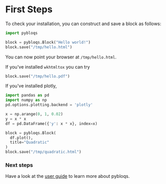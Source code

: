 First Steps
===========

To check your installation, you can construct and save a block as follows:
```python
import pybloqs

block = pybloqs.Block("Hello world!")
block.save("/tmp/hello.html")
```

You can now point your browser at `/tmp/hello.html`.

If you've installed `wkhtmltox` you can try
```python
block.save("/tmp/hello.pdf")
```

If you've installed plotly,
```python
import pandas as pd
import numpy as np
pd.options.plotting.backend = 'plotly'

x = np.arange(0, 1, 0.02)
y = x * x
df = pd.DataFrame({'y': x * x}, index=x)

block = pybloqs.Block(
  df.plot(),
  title="Quadratic"
)
block.save("/tmp/quadratic.html")
```

### Next steps
Have a look at the [user guide](project:/user_guide.rst) to learn more about pybloqs.
